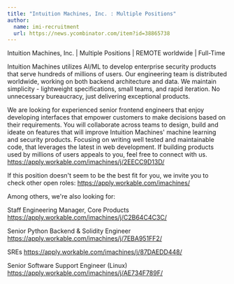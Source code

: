```yaml
---
title: "Intuition Machines, Inc. : Multiple Positions"
author:
  name: imi-recruitment
  url: https://news.ycombinator.com/item?id=38865738
---
```

Intuition Machines, Inc. | Multiple Positions | REMOTE worldwide | Full-Time

Intuition Machines utilizes AI&#x2F;ML to develop enterprise security products that serve hundreds of millions of users. Our engineering team is distributed worldwide, working on both backend architecture and data. We maintain simplicity - lightweight specifications, small teams, and rapid iteration. No unnecessary bureaucracy, just delivering exceptional products.

We are looking for experienced senior frontend engineers that enjoy developing interfaces that empower customers to make decisions based on their requirements. You will collaborate across teams to design, build and ideate on features that will improve Intuition Machines&#x27; machine learning and security products. Focusing on writing well tested and maintainable code, that leverages the latest in web development. If building products used by millions of users appeals to you, feel free to connect with us. <a href="https:&#x2F;&#x2F;apply.workable.com&#x2F;imachines&#x2F;j&#x2F;2EECC9D13D&#x2F;" rel="nofollow">https:&#x2F;&#x2F;apply.workable.com&#x2F;imachines&#x2F;j&#x2F;2EECC9D13D&#x2F;</a>

If this position doesn&#x27;t seem to be the best fit for you, we invite you to check other open roles: <a href="https:&#x2F;&#x2F;apply.workable.com&#x2F;imachines&#x2F;" rel="nofollow">https:&#x2F;&#x2F;apply.workable.com&#x2F;imachines&#x2F;</a>

Among others, we&#x27;re also looking for:

Staff Engineering Manager, Core Products <a href="https:&#x2F;&#x2F;apply.workable.com&#x2F;imachines&#x2F;j&#x2F;C2B64C4C3C&#x2F;" rel="nofollow">https:&#x2F;&#x2F;apply.workable.com&#x2F;imachines&#x2F;j&#x2F;C2B64C4C3C&#x2F;</a>

Senior Python Backend &amp; Solidity Engineer <a href="https:&#x2F;&#x2F;apply.workable.com&#x2F;imachines&#x2F;j&#x2F;7EBA951FF2&#x2F;" rel="nofollow">https:&#x2F;&#x2F;apply.workable.com&#x2F;imachines&#x2F;j&#x2F;7EBA951FF2&#x2F;</a>

SREs <a href="https:&#x2F;&#x2F;apply.workable.com&#x2F;imachines&#x2F;j&#x2F;87DAEDD448&#x2F;" rel="nofollow">https:&#x2F;&#x2F;apply.workable.com&#x2F;imachines&#x2F;j&#x2F;87DAEDD448&#x2F;</a>

Senior Software Support Engineer (Linux) <a href="https:&#x2F;&#x2F;apply.workable.com&#x2F;imachines&#x2F;j&#x2F;AE734F789F&#x2F;" rel="nofollow">https:&#x2F;&#x2F;apply.workable.com&#x2F;imachines&#x2F;j&#x2F;AE734F789F&#x2F;</a>
